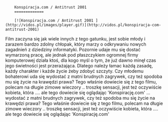 
        Konspiracja.com / Antitrust 2001 
        =============
        
        [![Konspiracja.com / Antitrust 2001 ](http://vidos.pl/images/player.gif)](http://vidos.pl/konspiracja-com-antitrust-2001)
        
        
 Film zaczyna się jak wiele innych z tego gatunku, jest sobie młody i zarazem bardzo zdolny chłopak, który marzy o odkrywaniu nowych zagadnień z dziedziny informatyki. Pozornie udaje mu się dostać wymarzoną pracę, ale jednak pod płaszczykiem ogromnej firmy komputerowej działa ktoś, dla kogo myśl o tym, że już dawno minęł czas jego świetności jest przerażająca. Dlatego należy łamac każdą zasadę, każdy charakter i każde życie żeby zdobyć szczyty. Czy młodemu bohaterowi uda się wydostać z matni brudnych zagrywek, czy też spodoba mu się życie na krawędzi prawa? Tego właśnie dowiecie się z tego filmu, polecam na długie zimowe wieczory .. troszkę sensacji, jest też oczywiście kobieta, która .... ale tego dowiecie się oglądając 'Konspirację.com'  ... wydostać z matni brudnych zagrywek, czy też spodoba mu się życie na krawędzi prawa? Tego właśnie dowiecie się z tego filmu, polecam na długie zimowe wieczory .. troszkę sensacji, jest też oczywiście kobieta, która .... ale tego dowiecie się oglądając 'Konspirację.com'
    